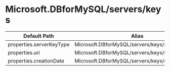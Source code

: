 # Microsoft.DBforMySQL/servers/keys

| Default Path | Alias |
|---|---|
| properties.serverKeyType | Microsoft.DBforMySQL/servers/keys/serverKeyType |
| properties.uri | Microsoft.DBforMySQL/servers/keys/uri |
| properties.creationDate | Microsoft.DBforMySQL/servers/keys/creationDate |


